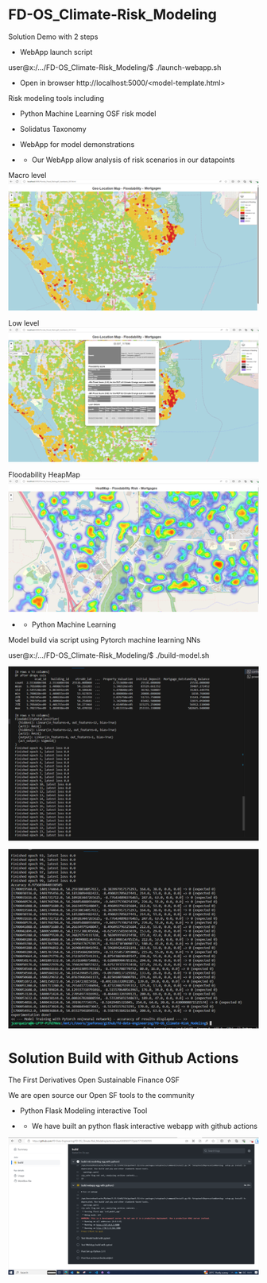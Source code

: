 
# FD-OS_Climate-Risk_Modeling

Solution Demo with 2 steps

  - WebApp launch script 

  user@x:/.../FD-OS_Climate-Risk_Modeling/$ ./launch-webapp.sh 

 -  Open in browser http://localhost:5000/<model-template.html> 

Risk modeling tools including

  - Python Machine Learning OSF risk model 

  - Solidatus Taxonomy 
  
  - WebApp for model demonstrations


  - - Our WebApp allow analysis of risk scenarios in our datapoints
  
  Macro level
![Alt text](images/floodability-macro-level-2.png?raw=true "Floodability risk macro-level")


  Low level
![Alt text](images/floodability-low-level-2.png?raw=true "Property detail low-level")


  Floodability HeapMap
![Alt text](images/floodability-heatmap-2.png?raw=true "Floodability HeapMap")



  - - Python Machine Learning

  Model build via script using Pytorch machine learning NNs 


  user@x:/.../FD-OS_Climate-Risk_Modeling/$ ./build-model.sh   
  
![Alt text](images/neural-training-1.png?raw=true "Model Training 1")

![Alt text](images/neural-training-2.png?raw=true "Model Training 2")


# Solution Build with Github Actions
The First Derivatives Open Sustainable Finance OSF 


  We are open source our Open SF tools to the community


  - Python Flask Modeling interactive Tool


  - - We have built an python flask interactive webapp with github actions

![Alt text](images/interactive-build-github.png?raw=true "Interactive build")


